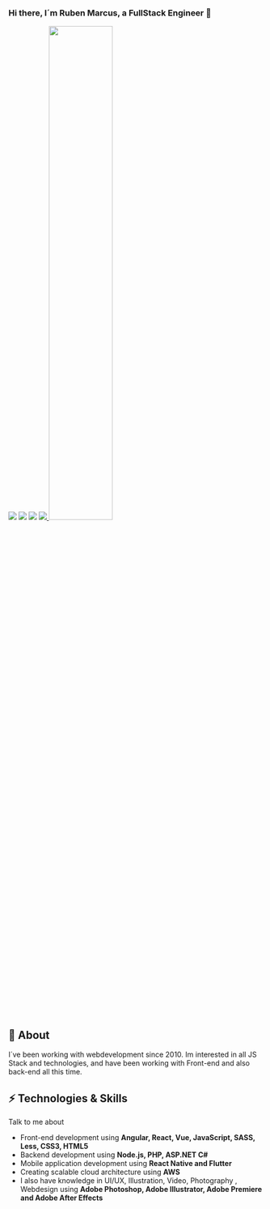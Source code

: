 


<p align="center">
  
  ### Hi there, I´m Ruben Marcus, a FullStack Engineer 👋
  
  <a href="https://www.linkedin.com/in/rubenmarcus/"><img src="https://img.shields.io/badge/-rubenmarcus-blue?style=flat&logo=Linkedin&logoColor=white"></a>
  <a href="https://medium.com/@rubenmarcus/"><img src="https://img.shields.io/badge/-@rubenmarcus-03a57a?style=flat&labelColor=03a57a&logo=Medium"></a>
  <a href="mailto:ruben@rubenmarcus.com"><img src="https://img.shields.io/badge/-ruben@rubenmarcus.com-c14438?style=flat&logo=Gmail&logoColor=white"></a>
 <a href="https://rubenmarcus.dev"> <img src="https://img.shields.io/website?down_message=offline&up_message=online&url=https%3A%2F%2Frubenmarcus.dev"> </a> 
    <img width=50% src="https://media.giphy.com/media/oDwLkh1diFCH6/source.gif">
    </p>



## 🖖 About
I´ve been working with webdevelopment since 2010. Im interested in all JS Stack and technologies, and have been working with Front-end and also back-end all this time.



## ⚡ Technologies & Skills
Talk to me about
- Front-end development using **Angular, React, Vue, JavaScript, SASS, Less, CSS3, HTML5**
- Backend development using **Node.js, PHP, ASP.NET C#**
- Mobile application development using **React Native and Flutter**
- Creating scalable cloud architecture using **AWS**
- I also have knowledge in UI/UX, Illustration, Video, Photography , Webdesign using **Adobe Photoshop, Adobe Illustrator, Adobe Premiere and Adobe After Effects**



